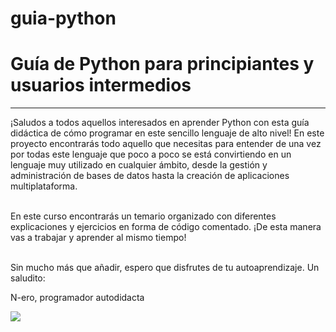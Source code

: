 # guia-python
# Guía de Python para principiantes y usuarios intermedios 
<hr>
¡Saludos a todos aquellos interesados en aprender Python con esta guía didáctica de cómo programar en este sencillo lenguaje de alto nivel!
En este proyecto encontrarás todo aquello que necesitas para entender de una vez por todas este lenguaje que poco a poco se está convirtiendo en un lenguaje muy utilizado 
en cualquier ámbito, desde la gestión y administración de bases de datos hasta la creación de aplicaciones multiplataforma. 
<br>
<br>

En este curso encontrarás un temario organizado con diferentes explicaciones y ejercicios en forma de código comentado. ¡De esta manera vas a trabajar y aprender al mismo tiempo!
<br>
<br>

Sin mucho más que añadir, espero que disfrutes de tu autoaprendizaje. Un saludito:

N-ero, programador autodidacta

 
<img src="https://nfhsraiderwire.com/wp-content/uploads/2019/05/Katie-Harill-Photo.jpg">
